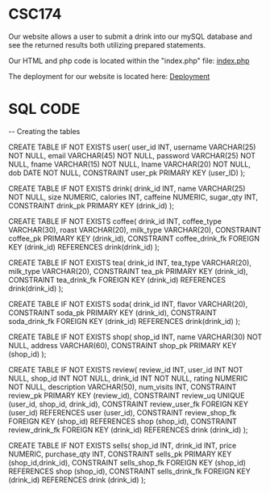 # CSC174
Our website allows a user to submit a drink into our mySQL database and see the returned results both utilizing prepared statements.

Our HTML and php code is located within the "index.php" file:
[index.php](https://github.com/caldwell-matthew/CSC174/blob/master/index.php)

The deployment for our website is located here:
[Deployment](https://csc174-final.herokuapp.com/)

# SQL CODE
--	Creating the tables 

CREATE TABLE IF NOT EXISTS user(
    user_id INT,
    username VARCHAR(25) NOT NULL,
    email VARCHAR(45) NOT NULL,
    password VARCHAR(25) NOT NULL,
    fname VARCHAR(15) NOT NULL,
    lname VARCHAR(20) NOT NULL,
    dob DATE NOT NULL,
    CONSTRAINT user_pk PRIMARY KEY (user_ID)
    );

CREATE TABLE IF NOT EXISTS drink(
    drink_id INT,
    name VARCHAR(25) NOT NULL,
    size NUMERIC,
    calories INT,
    caffeine NUMERIC,
    sugar_qty INT,
    CONSTRAINT drink_pk PRIMARY KEY (drink_id)
    );

CREATE TABLE IF NOT EXISTS coffee(
    drink_id INT,
    coffee_type VARCHAR(30),
    roast VARCHAR(20),
    milk_type VARCHAR(20),
    CONSTRAINT coffee_pk PRIMARY KEY (drink_id),
    CONSTRAINT coffee_drink_fk FOREIGN KEY (drink_id) REFERENCES drink(drink_id)
    );

CREATE TABLE IF NOT EXISTS tea(
    drink_id INT,
    tea_type VARCHAR(20),
    milk_type VARCHAR(20),
    CONSTRAINT tea_pk PRIMARY KEY (drink_id),
    CONSTRAINT tea_drink_fk FOREIGN KEY (drink_id) REFERENCES drink(drink_id)
    );

CREATE TABLE IF NOT EXISTS soda(
    drink_id INT,
    flavor VARCHAR(20),
    CONSTRAINT soda_pk PRIMARY KEY (drink_id),
    CONSTRAINT soda_drink_fk FOREIGN KEY (drink_id) REFERENCES drink(drink_id)
    );

CREATE TABLE IF NOT EXISTS shop(
    shop_id INT,
    name VARCHAR(30) NOT NULL,
    address VARCHAR(60),
    CONSTRAINT shop_pk PRIMARY KEY (shop_id)
    );

CREATE TABLE IF NOT EXISTS review(
    review_id INT,
    user_id INT NOT NULL,
    shop_id INT NOT NULL,
    drink_id INT NOT NULL,
    rating NUMERIC NOT NULL,
    description VARCHAR(50),
    num_visits INT,
    CONSTRAINT review_pk PRIMARY KEY (review_id),
    CONSTRAINT review_uq UNIQUE (user_id, shop_id, drink_id),
    CONSTRAINT review_user_fk FOREIGN KEY (user_id) REFERENCES user (user_id),
    CONSTRAINT review_shop_fk FOREIGN KEY (shop_id) REFERENCES shop (shop_id),
    CONSTRAINT review_drink_fk FOREIGN KEY (drink_id) REFERENCES drink (drink_id)
    );

CREATE TABLE IF NOT EXISTS sells(
    shop_id INT,
    drink_id INT,
    price NUMERIC,
    purchase_qty INT,
    CONSTRAINT sells_pk PRIMARY KEY (shop_id,drink_id),
    CONSTRAINT sells_shop_fk FOREIGN KEY (shop_id) REFERENCES shop (shop_id),
    CONSTRAINT sells_drink_fk FOREIGN KEY (drink_id) REFERENCES drink (drink_id)
    );
